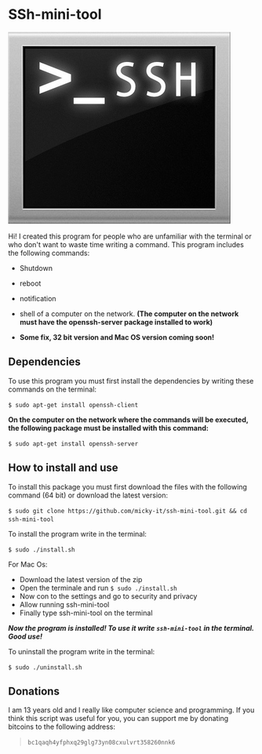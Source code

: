 # SSh-mini-tool
![](https://raw.githubusercontent.com/micky-it/ssh-mini-tool/main/images/image.jpg)


Hi! I created this program for people who are unfamiliar with the terminal or who don't want to waste time writing a command. This program includes the following commands:
- Shutdown 
- reboot 
- notification
- shell 
of a computer on the network. **(The computer on the network must have the openssh-server package installed to work)**

- **Some fix, 32 bit version and Mac OS version coming soon!**



## Dependencies

To use this program you must first install the dependencies by writing these commands on the terminal:

`$ sudo apt-get install openssh-client`

**On the computer on the network where the commands will be executed, the following package must be installed with this command:**

`$ sudo apt-get install openssh-server`


## How to install and use

To install this package you must first download the files with the following command (64 bit) or download the latest version:

`$ sudo git clone https://github.com/micky-it/ssh-mini-tool.git && cd ssh-mini-tool`

To install the program write in the terminal:

`$ sudo ./install.sh`

For Mac Os:
- Download the latest version of the zip
- Open the terminale and run `$ sudo ./install.sh`
- Now con to the settings and go to security and privacy
- Allow running ssh-mini-tool
- Finally type ssh-mini-tool on the terminal

***Now the program is installed! To use it write `ssh-mini-tool` in the terminal. Good use!***

To uninstall the program write in the terminal:

`$ sudo ./uninstall.sh`

## Donations
I am 13 years old and I really like computer science and programming. If you think this script was useful for you, you can support me by donating bitcoins to the following address:

> `bc1qaqh4yfphxq29glg73yn08cxulvrt358260nnk6`

